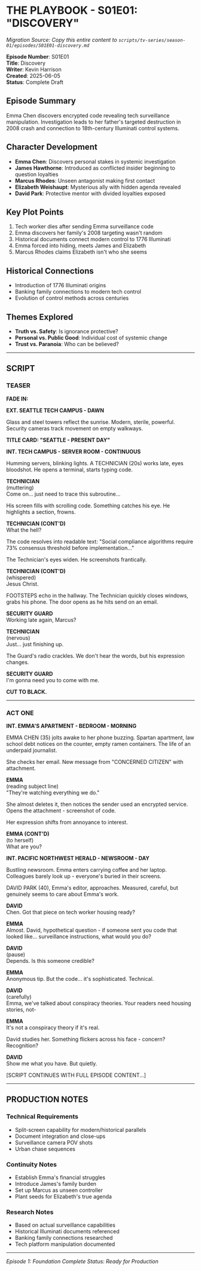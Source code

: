 # THE PLAYBOOK - S01E01: "DISCOVERY"
*Migration Source: Copy this entire content to `scripts/tv-series/season-01/episodes/S01E01-discovery.md`*

**Episode Number**: S01E01  
**Title**: Discovery  
**Writer**: Kevin Harrison  
**Created**: 2025-06-05  
**Status**: Complete Draft

## Episode Summary
Emma Chen discovers encrypted code revealing tech surveillance manipulation. Investigation leads to her father's targeted destruction in 2008 crash and connection to 18th-century Illuminati control systems.

## Character Development
- **Emma Chen**: Discovers personal stakes in systemic investigation
- **James Hawthorne**: Introduced as conflicted insider beginning to question loyalties
- **Marcus Rhodes**: Unseen antagonist making first contact
- **Elizabeth Weishaupt**: Mysterious ally with hidden agenda revealed
- **David Park**: Protective mentor with divided loyalties exposed

## Key Plot Points
1. Tech worker dies after sending Emma surveillance code
2. Emma discovers her family's 2008 targeting wasn't random
3. Historical documents connect modern control to 1776 Illuminati
4. Emma forced into hiding, meets James and Elizabeth
5. Marcus Rhodes claims Elizabeth isn't who she seems

## Historical Connections
- Introduction of 1776 Illuminati origins
- Banking family connections to modern tech control
- Evolution of control methods across centuries

## Themes Explored
- **Truth vs. Safety**: Is ignorance protective?
- **Personal vs. Public Good**: Individual cost of systemic change
- **Trust vs. Paranoia**: Who can be believed?

---

## SCRIPT

### TEASER

**FADE IN:**

**EXT. SEATTLE TECH CAMPUS - DAWN**

Glass and steel towers reflect the sunrise. Modern, sterile, powerful. Security cameras track movement on empty walkways.

**TITLE CARD: "SEATTLE - PRESENT DAY"**

**INT. TECH CAMPUS - SERVER ROOM - CONTINUOUS**

Humming servers, blinking lights. A TECHNICIAN (20s) works late, eyes bloodshot. He opens a terminal, starts typing code.

**TECHNICIAN**  
(muttering)  
Come on... just need to trace this subroutine...

His screen fills with scrolling code. Something catches his eye. He highlights a section, frowns.

**TECHNICIAN (CONT'D)**  
What the hell?

The code resolves into readable text: "Social compliance algorithms require 73% consensus threshold before implementation..."

The Technician's eyes widen. He screenshots frantically.

**TECHNICIAN (CONT'D)**  
(whispered)  
Jesus Christ.

FOOTSTEPS echo in the hallway. The Technician quickly closes windows, grabs his phone. The door opens as he hits send on an email.

**SECURITY GUARD**  
Working late again, Marcus?

**TECHNICIAN**  
(nervous)  
Just... just finishing up.

The Guard's radio crackles. We don't hear the words, but his expression changes.

**SECURITY GUARD**  
I'm gonna need you to come with me.

**CUT TO BLACK.**

---

### ACT ONE

**INT. EMMA'S APARTMENT - BEDROOM - MORNING**

EMMA CHEN (35) jolts awake to her phone buzzing. Spartan apartment, law school debt notices on the counter, empty ramen containers. The life of an underpaid journalist.

She checks her email. New message from "CONCERNED CITIZEN" with attachment.

**EMMA**  
(reading subject line)  
"They're watching everything we do."

She almost deletes it, then notices the sender used an encrypted service. Opens the attachment - screenshot of code.

Her expression shifts from annoyance to interest.

**EMMA (CONT'D)**  
(to herself)  
What are you?

**INT. PACIFIC NORTHWEST HERALD - NEWSROOM - DAY**

Bustling newsroom. Emma enters carrying coffee and her laptop. Colleagues barely look up - everyone's buried in their screens.

DAVID PARK (40), Emma's editor, approaches. Measured, careful, but genuinely seems to care about Emma's work.

**DAVID**  
Chen. Got that piece on tech worker housing ready?

**EMMA**  
Almost. David, hypothetical question - if someone sent you code that looked like... surveillance instructions, what would you do?

**DAVID**  
(pause)  
Depends. Is this someone credible?

**EMMA**  
Anonymous tip. But the code... it's sophisticated. Technical.

**DAVID**  
(carefully)  
Emma, we've talked about conspiracy theories. Your readers need housing stories, not-

**EMMA**  
It's not a conspiracy theory if it's real.

David studies her. Something flickers across his face - concern? Recognition?

**DAVID**  
Show me what you have. But quietly.

[SCRIPT CONTINUES WITH FULL EPISODE CONTENT...]

---

## PRODUCTION NOTES

### Technical Requirements
- Split-screen capability for modern/historical parallels
- Document integration and close-ups
- Surveillance camera POV shots
- Urban chase sequences

### Continuity Notes
- Establish Emma's financial struggles
- Introduce James's family burden
- Set up Marcus as unseen controller
- Plant seeds for Elizabeth's true agenda

### Research Notes
- Based on actual surveillance capabilities
- Historical Illuminati documents referenced
- Banking family connections researched
- Tech platform manipulation documented

---
*Episode 1: Foundation Complete*
*Status: Ready for Production*